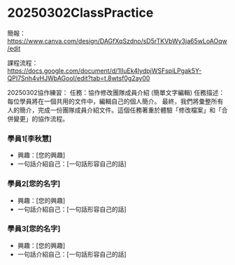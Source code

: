 # 20250302ClassPractice

簡報：https://www.canva.com/design/DAGfXqSzdno/sD5rTKVbWy3ja65wLoAOqw/edit

課程流程：https://docs.google.com/document/d/1lIuEk4IydpjWSFspiLPgak5Y-QPI7Snh4vHJWbAGooI/edit?tab=t.8wtsf0g2ay00

20250302協作練習：
任務：協作修改團隊成員介紹 (簡單文字編輯)
任務描述： 每位學員將在一個共用的文件中，編輯自己的個人簡介。
最終，我們將彙整所有人的簡介，完成一份團隊成員介紹文件。這個任務著重於體驗「修改檔案」和「合併變更」的協作流程。

### 學員1[李秋慧]

*   興趣：[您的興趣]
*   一句話介紹自己：[一句話形容自己的話]

### 學員2[您的名字]

*   興趣：[您的興趣]
*   一句話介紹自己：[一句話形容自己的話]

### 學員3[您的名字]

*   興趣：[您的興趣]
*   一句話介紹自己：[一句話形容自己的話]


